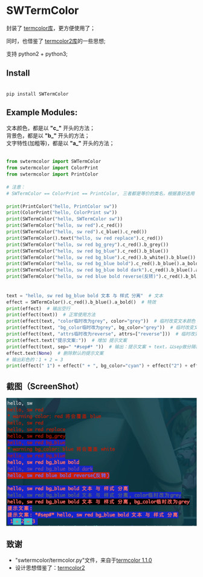 # SWTermColor

封装了 [termcolor库](https://pypi.org/project/termcolor/)，更方便使用了；

同时，也借鉴了 [termcolor2库](https://pypi.org/project/termcolor2/)的一些思想;

支持 python2 + python3;

## Install

```

pip install SWTermColor

```

## Example Modules:

文本颜色，都是以 **"c_"** 开头的方法；  
背景色，都是以 **"b_"** 开头的方法；  
文字特性(加粗等)，都是以 **"a_"** 开头的方法；    

```python

from swtermcolor import SWTermColor
from swtermcolor import ColorPrint
from swtermcolor import PrintColor

# 注意：
# SWTermColor == ColorPrint == PrintColor, 三者都是等价的类名，根据喜好选用

print(PrintColor("hello, PrintColor sw"))
print(ColorPrint("hello, ColorPrint sw"))
print(SWTermColor("hello, SWTermColor sw"))
print(SWTermColor("hello, sw red").c_red())
print(SWTermColor("hello, sw red").c_blue().c_red())
print(SWTermColor().text("hello, sw red replace").c_red())
print(SWTermColor("hello, sw red bg_grey").c_red().b_grey())
print(SWTermColor("hello, sw red bg_blue").c_red().b_blue())
print(SWTermColor("hello, sw red bg_blue").c_red().b_white().b_blue())  # 背景色，蓝色 覆盖了 白色
print(SWTermColor("hello, sw red bg_blue bold").c_red().b_blue().a_bold())
print(SWTermColor("hello, sw red bg_blue bold dark").c_red().b_blue().a_bold().a_dark())
print(SWTermColor("hello, sw red blue bold reverse(反转)").c_red().b_blue().a_bold().a_reverse())


text = "hello, sw red bg_blue bold 文本 与 样式 分离"  # 文本
effect = SWTermColor().c_red().b_blue().a_bold()  # 特效 
print(effect)  # 输出空行
print(effect(text))  # 正常使用方法
print(effect(text, "color临时改为grey", color="grey"))  # 临时改变文本颜色
print(effect(text, "bg_color临时改为grey", bg_color="grey"))  # 临时改变文本背景色
print(effect(text, "attrs临时改为reverse", attrs=["reverse"]))  # 临时改变文本效果
print(effect.text("提示文案:"))  # 增加 提示文案
print(effect(text, sep=" *#sep#* "))  # 输出：提示文案 + text，以sep做分隔符
effect.text(None)  # 删除默认的提示文案
# 输出彩色的：1 + 2 = 3
print(effect(" 1") + effect(" + ", bg_color="cyan") + effect("2") + effect(" = ", bg_color="cyan") + effect("3 "))
```

## 截图（ScreenShot）

![image1](https://raw.githubusercontent.com/shede333/SWTermColor/master/screenshot/termnial.png)


## 致谢

* "swtermcolor/termcolor.py"文件，来自于[termcolor 1.1.0](https://pypi.org/project/termcolor/)  
* 设计思想借鉴了：[termcolor2](https://pypi.org/project/termcolor2/)  